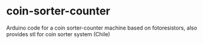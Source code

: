 # coin-sorter-counter
Arduino code for a coin sorter-counter machine based on fotoresistors, also provides stl for coin sorter system (Chile)
